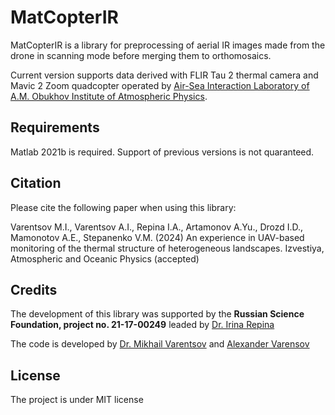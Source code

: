 # MatCopterIR

MatCopterIR is a library for preprocessing of aerial IR images made from the drone in scanning mode before merging them to orthomosaics. 

Current version supports data derived with FLIR Tau 2 thermal camera and Mavic 2 Zoom quadcopter operated by [Air-Sea Interaction Laboratory of A.M. Obukhov Institute of Atmospheric Physics](http://ifaran.ru/ras/view/department/general.html?id=5374&locale=en).
 
## Requirements 

Matlab 2021b is required. Support of previous versions is not quaranteed. 

## Citation

Please cite the following paper when using this library:

Varentsov M.I., Varentsov A.I., Repina I.A., Artamonov A.Yu., Drozd I.D., Mamonotov A.E., Stepanenko V.M. (2024) An experience in UAV-based monitoring of the thermal structure of heterogeneous landscapes. Izvestiya, Atmospheric and Oceanic Physics (accepted)

## Credits
The development of this library was supported by the __Russian Science Foundation, project no. 21-17-00249__ leaded by [Dr. Irina Repina](https://www.researchgate.net/profile/Irina-Repina)

The code is developed by [Dr. Mikhail Varentsov](https://www.researchgate.net/profile/Mikhail-Varentsov-2) and [Alexander Varensov](https://www.researchgate.net/profile/Alexander-Varentsov) 
 
## License
The project is under MIT license
